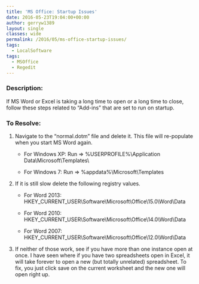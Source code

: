 ```yaml
---
title: 'MS Office: Startup Issues'
date: 2016-05-23T19:04:00+00:00
author: gerryw1389
layout: single
classes: wide
permalink: /2016/05/ms-office-startup-issues/
tags:
  - LocalSoftware
tags:
  - MSOffice
  - Regedit
---
```

<!--more-->

### Description:

If MS Word or Excel is taking a long time to open or a long time to close, follow these steps related to &#8220;Add-ins&#8221; that are set to run on startup.

### To Resolve:

1. Navigate to the &#8220;normal.dotm&#8221; file and delete it. This file will re-populate when you start MS Word again.

   - For Windows XP: Run => %USERPROFILE%\Application Data\Microsoft\Templates\

   - For Windows 7: Run => %appdata%\Microsoft\Templates

2. If it is still slow delete the following registry values.

   - For Word 2013: HKEY_CURRENT_USER\Software\Microsoft\Office\15.0\Word\Data

   - For Word 2010: HKEY_CURRENT_USER\Software\Microsoft\Office\14.0\Word\Data

   - For Word 2007: HKEY_CURRENT_USER\Software\Microsoft\Office\12.0\Word\Data

3. If neither of those work, see if you have more than one instance open at once. I have seen where if you have two spreadsheets open in Excel, it will take forever to open a new (but totally unrelated) spreadsheet. To fix, you just click save on the current worksheet and the new one will open right up.

